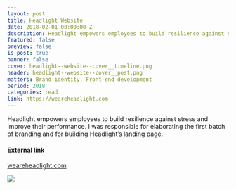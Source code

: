 ```yaml
---
layout: post
title: Headlight Website
date: 2018-02-01 00:00:00 Z
description: Headlight empowers employees to build resilience against stress and improve their performance.
featured: false
preview: false
is_post: true
banner: false
cover: headlight--website--cover__timeline.png
header: headlight--website--cover__post.png
matters: Brand identity, Front-end development
period: 2018
categories: read
link: https://weareheadlight.com
---
```


Headlight empowers employees to build resilience against stress and improve their performance. I was responsible for elaborating the first batch of branding and for building Headlight’s landing page.

#### External link

[weareheadlight.com](https://weareheadlight.com)

![](../../assets/images/posts/headlight--website--content--0.png)

